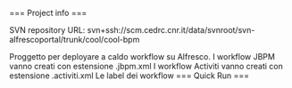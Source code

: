 === Project info ===

SVN repository URL:
svn+ssh://scm.cedrc.cnr.it/data/svnroot/svn-alfrescoportal/trunk/cool/cool-bpm

Proggetto per deployare a caldo workflow su Alfresco.
I workflow JBPM vanno creati con estensione .jbpm.xml
I workflow Activiti vanno creati con estensione .activiti.xml
Le label dei workflow 
=== Quick Run ===

